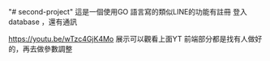 "# second-project" 
這是一個使用GO 語言寫的類似LINE的功能有註冊 登入database ，還有通訊

https://youtu.be/wTzc4GjK4Mo
展示可以觀看上面YT 
前端部分都是找有人做好的，再去做參數調整
